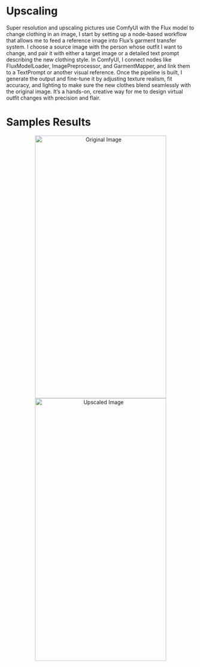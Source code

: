 # Upscaling
Super resolution and upscaling pictures
use ComfyUI with the Flux model to change clothing in an image, I start by setting up a node-based workflow that allows me to feed a reference image into Flux’s garment transfer system. I choose a source image with the person whose outfit I want to change, and pair it with either a target image or a detailed text prompt describing the new clothing style. In ComfyUI, I connect nodes like FluxModelLoader, ImagePreprocessor, and GarmentMapper, and link them to a TextPrompt or another visual reference. Once the pipeline is built, I generate the output and fine-tune it by adjusting texture realism, fit accuracy, and lighting to make sure the new clothes blend seamlessly with the original image. It’s a hands-on, creative way for me to design virtual outfit changes with precision and flair.

# Samples Results
<p align="center">
  <img src="https://github.com/user-attachments/assets/2c9a3357-4f58-4a72-bc03-e81db01e30ea" width="350" height = "700" title="Original Image">
  <img src="https://github.com/user-attachments/assets/dfdcfde9-c6f7-41ed-931c-832f5e20a477" width="350" height = "700" title="Upscaled Image">
</p>
